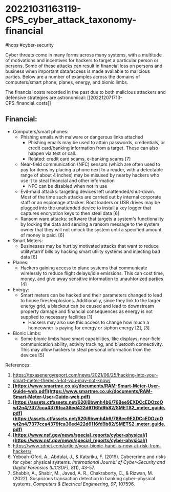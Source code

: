 # 20221031163119-CPS_cyber_attack_taxonomy-financial
#hcps #cyber-security

Cyber threats come in many forms across many systems, with a multitude of motivations and incentives for hackers to target a particular person or persons. Some of these attacks can result in financial loss on persons and business when important data/access is made available to malicious parties. Below are a number of examples across the domains of computers/smart phone, planes, energy, and bionic limbs.

The financial costs recorded in the past due to both malicious attackers and defensive strategies are astronomical: [[202212071713-CPS_financial_costs]]

## Financial:
- Computers/smart phones:
	- Phishing emails with malware or dangerous links attached
		- Phishing emails may be used to attain passwords, credentials, or credit card/banking information from a target. These can also happen via text or call.
		- Related: credit card scams, e-banking scams [7]
	- Near-field communication (NFC) sensors (which are often used to pay for items by placing a phone next to a reader, with a detectable range of about 4 inches) may be misused by nearby hackers who use it to steal financial and other information
		- NFC can be disabled when not in use
	- Evil-maid attacks: targeting devices left unattended/shut-down. Most of the time such attacks are carried out by internal corporate staff or an espionage attacker. Boot loaders or USB drives may be plugged into the unattended device to install a key logger that captures encryption keys to then steal data [6]
	- Ransom ware attacks: software that targets a system's functionality by locking the data and sending a ransom message to the system owner that they will not unlock the system until a specified amount of money is paid. [6]
- Smart Meters:
	- Businesses may be hurt by motivated attacks that want to reduce utility/tarrif bills by hacking smart utility systems and injecting bad data [6]
- Planes:
	- Hackers gaining access to plane systems that communicate wirelessly to reduce flight delays/idle emissions. This can cost time, money, and give away sensitive information to unauhtorized parties [4]
- Energy:
	- Smart meters can be hacked and their parameters changed to lead to house fires/explosions. Additionally, since they link to the larger energy grid, a blackout can be caused and lead to downstream property damage and financial consequences as energy is not supplied to necessary facilities [1]
		- Hackers may also use this access to change how much a homeowner is paying for energy or siphon energy [2], [3]
- Bionic Limbs:
	- Some bionic limbs have smart capabilities, like displays, near-field communication ability, activity tracking, and bluetooth connectivity. This may allow hackers to steal personal information from the devices [5]


References:
1. https://texasenergyreport.com/news/2021/06/25/hacking-into-your-smart-meter-theres-a-lot-you-may-not-know/
2. **[https://www.smartme.co.uk/documents/RAM-Smart-Meter-User-Guide-web.pdf](https://www.smartme.co.uk/documents/RAM-Smart-Meter-User-Guide-web.pdf)**
3. **[https://assets.ctfassets.net/620j9bwnh4b6/76Bee9EXDCcEDOzoOwt2n4/7377cca4379fca36ed422d6116fd9b82/SMETS2_meter_guide.pdf](https://assets.ctfassets.net/620j9bwnh4b6/76Bee9EXDCcEDOzoOwt2n4/7377cca4379fca36ed422d6116fd9b82/SMETS2_meter_guide.pdf)**
4. **[https://www.nsf.gov/news/special_reports/cyber-physical/](https://www.nsf.gov/news/special_reports/cyber-physical/)**
5. https://www.zdnet.com/article/your-bionic-hand-is-now-at-risk-from-hackers/
6. Yeboah-Ofori, A., Abdulai, J., & Katsriku, F. (2019). Cybercrime and risks for cyber physical systems. _International Journal of Cyber-Security and Digital Forensics (IJCSDF)_, _8_(1), 43-57.
7. Shabbir, A., Shabir, M., Javed, A. R., Chakraborty, C., & Rizwan, M. (2022). Suspicious transaction detection in banking cyber–physical systems. _Computers & Electrical Engineering_, _97_, 107596.